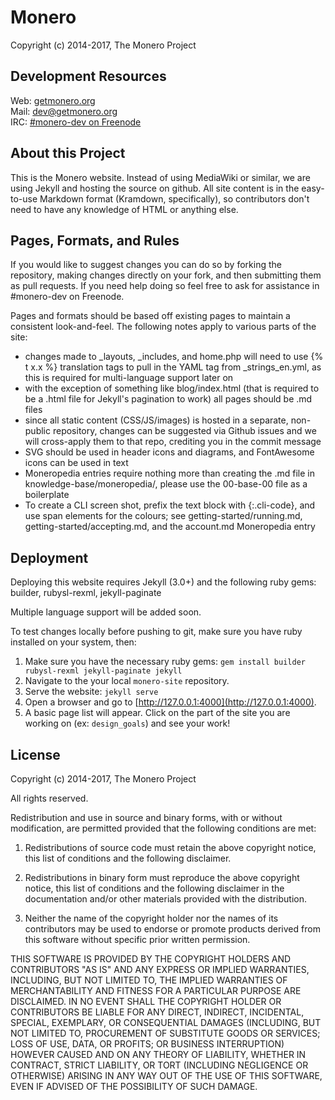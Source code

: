 # Monero

Copyright (c) 2014-2017, The Monero Project

## Development Resources

Web: [getmonero.org](http://getmonero.org)  
Mail: [dev@getmonero.org](mailto:dev@getmonero.org)  
IRC: [#monero-dev on Freenode](irc://chat.freenode.net/#monero-dev)

## About this Project

This is the Monero website. Instead of using MediaWiki or similar, we are using Jekyll and hosting the source on github. All site content is in the easy-to-use Markdown format (Kramdown, specifically), so contributors don't need to have any knowledge of HTML or anything else.

## Pages, Formats, and Rules

If you would like to suggest changes you can do so by forking the repository, making changes directly on your fork, and then submitting them as pull requests. If you need help doing so feel free to ask for assistance in #monero-dev on Freenode.

Pages and formats should be based off existing pages to maintain a consistent look-and-feel. The following notes apply to various parts of the site:

- changes made to _layouts, _includes, and home.php will need to use {% t x.x %} translation tags to pull in the YAML tag from _strings_en.yml, as this is required for multi-language support later on
- with the exception of something like blog/index.html (that is required to be a .html file for Jekyll's pagination to work) all pages should be .md files
- since all static content (CSS/JS/images) is hosted in a separate, non-public repository, changes can be suggested via Github issues and we will cross-apply them to that repo, crediting you in the commit message
- SVG should be used in header icons and diagrams, and FontAwesome icons can be used in text
- Moneropedia entries require nothing more than creating the .md file in knowledge-base/moneropedia/, please use the 00-base-00 file as a boilerplate
- To create a CLI screen shot, prefix the text block with {:.cli-code}, and use span elements for the colours; see getting-started/running.md, getting-started/accepting.md, and the account.md Moneropedia entry

## Deployment

Deploying this website requires Jekyll (3.0+) and the following ruby gems: builder, rubysl-rexml, jekyll-paginate

Multiple language support will be added soon.

To test changes locally before pushing to git, make sure you have ruby installed on your system, then:

1. Make sure you have the necessary ruby gems: `gem install builder rubysl-rexml jekyll-paginate jekyll`
2. Navigate to the your local `monero-site` repository.
3. Serve the website: `jekyll serve`
4. Open a browser and go to [http://127.0.0.1:4000](http://127.0.0.1:4000).
5. A basic page list will appear. Click on the part of the site you are working on (ex: `design_goals`) and see your work!

## License

Copyright (c) 2014-2017, The Monero Project

All rights reserved.

Redistribution and use in source and binary forms, with or without modification, are permitted provided that the following conditions are met:

1. Redistributions of source code must retain the above copyright notice, this list of conditions and the following disclaimer.

2. Redistributions in binary form must reproduce the above copyright notice, this list of conditions and the following disclaimer in the documentation and/or other materials provided with the distribution.

3. Neither the name of the copyright holder nor the names of its contributors may be used to endorse or promote products derived from this software without specific prior written permission.

THIS SOFTWARE IS PROVIDED BY THE COPYRIGHT HOLDERS AND CONTRIBUTORS "AS IS" AND ANY EXPRESS OR IMPLIED WARRANTIES, INCLUDING, BUT NOT LIMITED TO, THE IMPLIED WARRANTIES OF MERCHANTABILITY AND FITNESS FOR A PARTICULAR PURPOSE ARE DISCLAIMED. IN NO EVENT SHALL THE COPYRIGHT HOLDER OR CONTRIBUTORS BE LIABLE FOR ANY DIRECT, INDIRECT, INCIDENTAL, SPECIAL, EXEMPLARY, OR CONSEQUENTIAL DAMAGES (INCLUDING, BUT NOT LIMITED TO, PROCUREMENT OF SUBSTITUTE GOODS OR SERVICES; LOSS OF USE, DATA, OR PROFITS; OR BUSINESS INTERRUPTION) HOWEVER CAUSED AND ON ANY THEORY OF LIABILITY, WHETHER IN CONTRACT, STRICT LIABILITY, OR TORT (INCLUDING NEGLIGENCE OR OTHERWISE) ARISING IN ANY WAY OUT OF THE USE OF THIS SOFTWARE, EVEN IF ADVISED OF THE POSSIBILITY OF SUCH DAMAGE.
